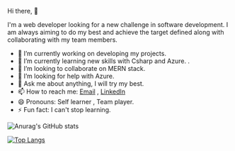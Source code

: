  Hi there,  👋
 
  I'm a web developer looking for a new challenge in software development. I am always aiming to do my best
   and achieve the target defined along with collaborating with my team members. 

- 🔭 I’m currently working on developing my projects.
- 🌱 I’m currently learning new skills with Csharp and Azure.
.
- 👯 I’m looking to collaborate on MERN stack.
- 🤔 I’m looking for help with  Azure.
- 💬 Ask me about  anything, I will try my best.
- 📫 How to reach me: [Email](islam.fawzy@outlook.dk) , [LinkedIn](https://www.linkedin.com/in/islam-fawzy/)
- 😄 Pronouns: Self learner , Team player.
- ⚡ Fun fact: I can't stop learning. 


![Anurag's GitHub stats](https://github-readme-stats.vercel.app/api?username=islam-fawzy25&show_icons=true&theme=)

[![Top Langs](https://github-readme-stats.vercel.app/api/top-langs/?username=islam-fawzy25&show_icons=true&theme=)](https://github.com/islam-fawzy25/github-readme-stats)
